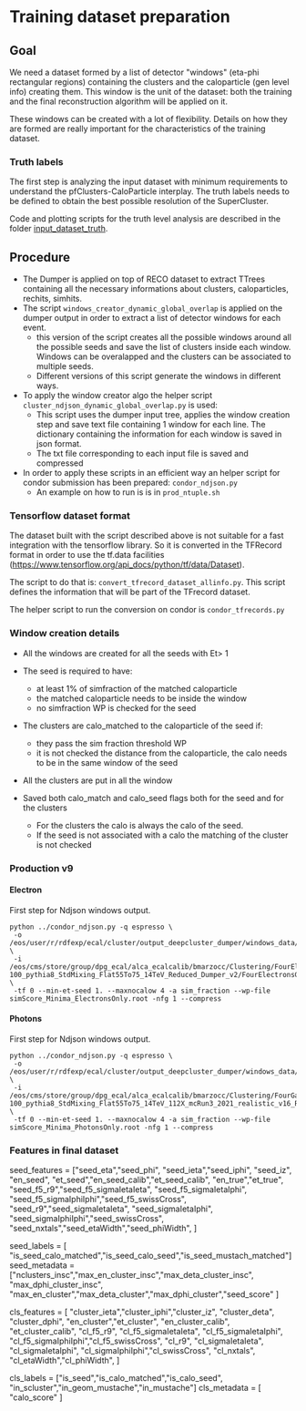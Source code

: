 # Training dataset preparation

## Goal
We need a dataset formed by a list of detector "windows" (eta-phi rectangular regions) containing the clusters and the caloparticle (gen level info) creating them. This window is the unit of the dataset:  both the training and the final reconstruction algorithm will be applied on it. 

These windows can be created with a lot of flexibility. Details on how they are formed are really important for the
characteristics of the training dataset. 

### Truth labels
The first step is analyzing the input dataset with minimum requirements to understand the pfClusters-CaloParticle
interplay. The truth labels needs to be defined to obtain the best possible resolution of the SuperCluster. 

Code and plotting scripts for the truth level analysis are described in the folder [input_dataset_truth](./input_dataset_truth/README.md).

## Procedure

- The Dumper is applied on top of RECO dataset to extract TTrees containing all the necessary informations about clusters, caloparticles, rechits, simhits. 
- The script `windows_creator_dynamic_global_overlap` is applied on the dumper output in order to extract a list of detector windows for each event. 
    - this version of the script creates all the possible windows around all the possible seeds and save the list of clusters inside each window. Windows can be overalapped and the clusters can be associated to multiple seeds. 
    - Different versions of this script generate the windows in different ways. 
- To apply the window creator algo the helper script `cluster_ndjson_dynamic_global_overlap.py` is used:
  - This script uses the dumper input tree, applies the window creation step and save text file containing 1 window for each line. The dictionary containing the information for each window is saved in json format. 
  - The txt file corresponding to each input file is saved and compressed
- In order to apply these scripts in an efficient way an helper script for condor submission has been prepared: `condor_ndjson.py`
  - An example on how to run is is in `prod_ntuple.sh`

### Tensorflow dataset format

The dataset built with the script described above is not suitable for a fast integration with the tensorflow library.  So it is converted in the TFRecord format in order to use the tf.data facilities (https://www.tensorflow.org/api_docs/python/tf/data/Dataset). 

The script to do that is: `convert_tfrecord_dataset_allinfo.py`. This script defines the information that will be part of the TFrecord dataset. 

The helper script to run the conversion on condor is `condor_tfrecords.py`


### Window creation details

- All the windows are created for all the seeds with Et> 1
- The seed is required to have:
  - at least 1% of simfraction of the matched caloparticle
  - the matched caloparticle needs to be inside the window
  - no simfraction WP is checked for the seed

- The clusters are calo_matched to the caloparticle of the seed if:
  - they pass the sim fraction threshold WP
  - it is not checked the distance from the caloparticle, the calo needs to be in the same window of the seed

- All the clusters are put in all the window

- Saved both calo_match and calo_seed flags both for the seed and for the clusters
  - For the clusters the calo is always the calo of the seed. 
  - If the seed is not associated with a calo the matching of the cluster is not checked


### Production v9

#### Electron

First step for Ndjson windows output.
```
python ../condor_ndjson.py -q espresso \
 -o /eos/user/r/rdfexp/ecal/cluster/output_deepcluster_dumper/windows_data/electrons/ndjson_v9 \
 -i /eos/cms/store/group/dpg_ecal/alca_ecalcalib/bmarzocc/Clustering/FourElectronsGunPt1-100_pythia8_StdMixing_Flat55To75_14TeV_Reduced_Dumper_v2/FourElectronsGunPt1_Dumper_v2_hadd \
 -tf 0 --min-et-seed 1. --maxnocalow 4 -a sim_fraction --wp-file simScore_Minima_ElectronsOnly.root -nfg 1 --compress
```


#### Photons

First step for Ndjson windows output.
```
python ../condor_ndjson.py -q espresso \
 -o /eos/user/r/rdfexp/ecal/cluster/output_deepcluster_dumper/windows_data/gammas/ndjson_v9 \
 -i /eos/cms/store/group/dpg_ecal/alca_ecalcalib/bmarzocc/Clustering/FourGammasGunPt1-100_pythia8_StdMixing_Flat55To75_14TeV_112X_mcRun3_2021_realistic_v16_Reduced_Dumper/hadd \
 -tf 0 --min-et-seed 1. --maxnocalow 4 -a sim_fraction --wp-file simScore_Minima_PhotonsOnly.root -nfg 1 --compress
```



### Features in final dataset

seed_features = ["seed_eta","seed_phi", "seed_ieta","seed_iphi", "seed_iz", 
                     "en_seed", "et_seed","en_seed_calib","et_seed_calib",
                     "en_true","et_true",
                    "seed_f5_r9","seed_f5_sigmaIetaIeta", "seed_f5_sigmaIetaIphi",
                    "seed_f5_sigmaIphiIphi","seed_f5_swissCross",
                    "seed_r9","seed_sigmaIetaIeta", "seed_sigmaIetaIphi",
                    "seed_sigmaIphiIphi","seed_swissCross",
                    "seed_nxtals","seed_etaWidth","seed_phiWidth",
                    ]

seed_labels = [ "is_seed_calo_matched","is_seed_calo_seed","is_seed_mustach_matched"]
seed_metadata = ["nclusters_insc","max_en_cluster_insc","max_deta_cluster_insc",
                   "max_dphi_cluster_insc", "max_en_cluster","max_deta_cluster","max_dphi_cluster","seed_score" ]

cls_features = [  "cluster_ieta","cluster_iphi","cluster_iz",
                     "cluster_deta", "cluster_dphi",
                     "en_cluster","et_cluster", 
                     "en_cluster_calib", "et_cluster_calib",
                    "cl_f5_r9", "cl_f5_sigmaIetaIeta", "cl_f5_sigmaIetaIphi",
                    "cl_f5_sigmaIphiIphi","cl_f5_swissCross",
                    "cl_r9", "cl_sigmaIetaIeta", "cl_sigmaIetaIphi",
                    "cl_sigmaIphiIphi","cl_swissCross",
                    "cl_nxtals", "cl_etaWidth","cl_phiWidth",
                    ]

cls_labels = ["is_seed","is_calo_matched","is_calo_seed", "in_scluster","in_geom_mustache","in_mustache"]
cls_metadata = [ "calo_score" ]

